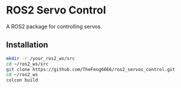 # ROS2 Servo Control
A ROS2 package for controlling servos.

## Installation
```bash
mkdir -r /your_ros2_ws/src
cd ~/ros2_ws/src
git clone https://github.com/TheFeng6666/ros2_servos_control.git
cd ~/ros2_ws
colcon build